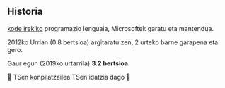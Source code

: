 ## Historia

[kode irekiko](https://github.com/Microsoft/TypeScript) programazio lenguaia, Microsoftek garatu eta mantendua.



2012ko Urrian (0.8 bertsioa) argitaratu zen, 2 urteko barne garapena eta gero.

Gaur egun (2019ko urtarrila) **3.2 bertsioa**.

🎉 TSen konpilatzailea TSen idatzia dago 🎉